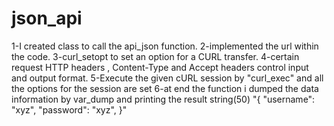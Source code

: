 # json_api

1-I created class to call the api_json function.
2-implemented the url within the code.
3-curl_setopt to set an option for a CURL transfer.
4-certain request HTTP headers , Content-Type and Accept headers control input and output format.
5-Execute the given cURL session by "curl_exec" and all the options for the session are set
6-at end the function i dumped the data  information by var_dump and printing the result    string(50) "{ "username": "xyz", "password": "xyz", }"

